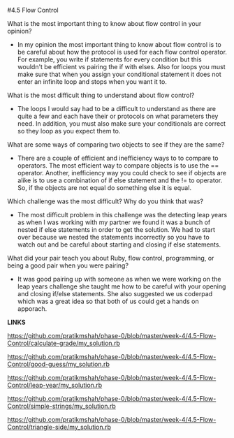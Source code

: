 #4.5 Flow Control

What is the most important thing to know about flow control in your opinion?
- In my opinion the most important thing to know about flow control is to be careful about how the protocol is used for each flow control operator. For example, you write if statements for every condition but this wouldn't be efficient vs pairing the if with elses. Also for loops you must make sure that when you assign your conditional statement it does not enter an infinite loop and stops when you want it to.

What is the most difficult thing to understand about flow control?
- The loops I would say had to be a difficult to understand as there are quite a few and each have their or protocols on what parameters they need. In addition, you must also make sure your conditionals are correct so they loop as you expect them to.


What are some ways of comparing two objects to see if they are the same?
- There are a couple of efficient and inefficiency ways to to compare to operators. The most efficient way to compare objects is to use the == operator. Another, inefficiency way you could check to see if objects are alike is to use a combination of if else statement and the != to operator. So, if the objects are not equal do something else it is equal.


Which challenge was the most difficult? Why do you think that was?
- The most difficult problem in this challenge was the detecting leap years as when I was working with my partner we found it was a bunch of nested if else statements in order to get the solution. We had to start over because we nested the statements incorrectly so you have to watch out and be careful about starting and closing if else statements.


What did your pair teach you about Ruby, flow control, programming, or being a good pair when you were pairing?
- It was good pairing up with someone as when we were working on the leap years challenge she taught me how to be careful with your opening and closing if/else statements. She also suggested we us coderpad which was a great idea so that both of us could get a hands on apporach.

**LINKS**

https://github.com/pratikmshah/phase-0/blob/master/week-4/4.5-Flow-Control/calculate-grade/my_solution.rb

https://github.com/pratikmshah/phase-0/blob/master/week-4/4.5-Flow-Control/good-guess/my_solution.rb

https://github.com/pratikmshah/phase-0/blob/master/week-4/4.5-Flow-Control/leap-year/my_solution.rb

https://github.com/pratikmshah/phase-0/blob/master/week-4/4.5-Flow-Control/simple-strings/my_solution.rb

https://github.com/pratikmshah/phase-0/blob/master/week-4/4.5-Flow-Control/triangle-side/my_solution.rb